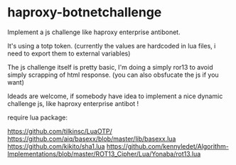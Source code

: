 # haproxy-botnetchallenge

Implement a js challenge like haproxy enterprise antibonet.

It's using a totp token.
(currently the values are hardcoded in lua files, i need to export them to external variables)

The js challenge itself is pretty basic, I'm doing a simply ror13 to avoid simply scrapping of html response.
(you can also obsfucate the js if you want)

Ideads are welcome, if somebody have idea to implement a nice dynamic challenge js, like haproxy enterprise antibot !



require lua package:

https://github.com/tilkinsc/LuaOTP/
https://github.com/aiq/basexx/blob/master/lib/basexx.lua
https://github.com/kikito/sha1.lua
https://github.com/kennyledet/Algorithm-Implementations/blob/master/ROT13_Cipher/Lua/Yonaba/rot13.lua
